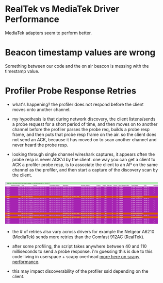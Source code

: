 # RealTek vs MediaTek Driver Performance

MediaTek adapters seem to perform better.

# Beacon timestamp values are wrong

Something between our code and the on air beacon is messing with the timestamp value. 

# Profiler Probe Response Retries

- what's happening? the profiler does not respond before the client moves onto another channel.

- my hypothesis is that during network discovery, the client listens/sends a probe request for a short period of time, and then moves on to another channel before the profiler parses the probe req, builds a probe resp frame, and then puts that probe resp frame on the air. so the client does not send an ACK, because it has moved on to scan another channel and never heard the probe resp. 

- looking through single channel wireshark captures, it appears often the probe resp is never ACK'd by the client. one way you can get a client to ACK a profiler probe resp, is to associate the client to an AP on the same channel as the profiler, and then start a capture of the discovery scan by the client.

![](docs/images/2020.02.28t2045-probe-resp-capture.png)

- the # of retries also vary across drivers for example the Netgear A6210 (MediaTek) sends more retries than the Comfast 912AC (RealTek).

- after some profiling, the script takes anywhere between 40 and 110 milliseconds to send a probe response. i'm guessing this is due to this code living in userspace + scapy overhead [more here on scapy performance](https://stackoverflow.com/questions/11348328/low-performance-with-scapy#12115066).

- this may impact discoverability of the profiler ssid depending on the client.